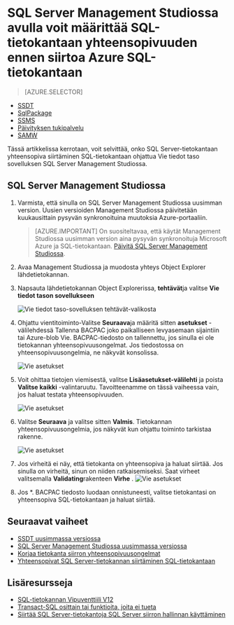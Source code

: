 <properties
   pageTitle="SQL Server Management Studiossa avulla voit määrittää SQL-tietokanta ennen siirtoa Azure SQL-tietokantaan yhteensopivuuden | Microsoft Azure"
   description="Microsoft Azure SQL-tietokanta-tietokannan siirto, SQL-tietokantaan yhteensopivuuden, Vie tiedot taso sovelluksen ohjattu"
   services="sql-database"
   documentationCenter=""
   authors="CarlRabeler"
   manager="jhubbard"
   editor=""/>

<tags
   ms.service="sql-database"
   ms.devlang="NA"
   ms.topic="article"
   ms.tgt_pltfrm="NA"
   ms.workload="sqldb-migrate"
   ms.date="08/29/2016"
   ms.author="carlrab"/>

# <a name="use-sql-server-management-studio-to-determine-sql-database-compatibility-before-migration-to-azure-sql-database"></a>SQL Server Management Studiossa avulla voit määrittää SQL-tietokantaan yhteensopivuuden ennen siirtoa Azure SQL-tietokantaan

> [AZURE.SELECTOR]
- [SSDT](sql-database-cloud-migrate-fix-compatibility-issues-ssdt.md)
- [SqlPackage](sql-database-cloud-migrate-determine-compatibility-sqlpackage.md)
- [SSMS](sql-database-cloud-migrate-determine-compatibility-ssms.md)
- [Päivityksen tukipalvelu](http://www.microsoft.com/download/details.aspx?id=48119)
- [SAMW](sql-database-cloud-migrate-fix-compatibility-issues.md)
 
Tässä artikkelissa kerrotaan, voit selvittää, onko SQL Server-tietokantaan yhteensopiva siirtäminen SQL-tietokantaan ohjattua Vie tiedot taso sovelluksen SQL Server Management Studiossa.

## <a name="using-sql-server-management-studio"></a>SQL Server Management Studiossa

1. Varmista, että sinulla on SQL Server Management Studiossa uusimman version. Uusien versioiden Management Studiossa päivitetään kuukausittain pysyvän synkronoituina muutoksia Azure-portaaliin.

     > [AZURE.IMPORTANT] On suositeltavaa, että käytät Management Studiossa uusimman version aina pysyvän synkronoituja Microsoft Azure ja SQL-tietokantaan. [Päivitä SQL Server Management Studiossa](https://msdn.microsoft.com/library/mt238290.aspx).

2. Avaa Management Studiossa ja muodosta yhteys Object Explorer lähdetietokannan.
3. Napsauta lähdetietokannan Object Explorerissa, **tehtävät**ja valitse **Vie tiedot tason sovellukseen**

    ![Vie tiedot taso-sovelluksen tehtävät-valikosta](./media/sql-database-cloud-migrate/TestForCompatibilityUsingSSMS01.png)

4. Ohjattu vientitoiminto-Valitse **Seuraava**ja määritä sitten **asetukset** -välilehdessä Tallenna BACPAC joko paikalliseen levyasemaan sijaintiin tai Azure-blob Vie. BACPAC-tiedosto on tallennettu, jos sinulla ei ole tietokannan yhteensopivuusongelmat. Jos tiedostossa on yhteensopivuusongelmia, ne näkyvät konsolissa.

    ![Vie asetukset](./media/sql-database-cloud-migrate/TestForCompatibilityUsingSSMS02.png)

5. Voit ohittaa tietojen viemisestä, valitse **Lisäasetukset-välilehti** ja poista **Valitse kaikki** -valintaruutu. Tavoitteenamme on tässä vaiheessa vain, jos haluat testata yhteensopivuuden.

    ![Vie asetukset](./media/sql-database-cloud-migrate/TestForCompatibilityUsingSSMS03.png)

6. Valitse **Seuraava** ja valitse sitten **Valmis**. Tietokannan yhteensopivuusongelmia, jos näkyvät kun ohjattu toiminto tarkistaa rakenne.

    ![Vie asetukset](./media/sql-database-cloud-migrate/TestForCompatibilityUsingSSMS04.png)

7. Jos virheitä ei näy, että tietokanta on yhteensopiva ja haluat siirtää. Jos sinulla on virheitä, sinun on niiden ratkaisemiseksi. Saat virheet valitsemalla **Validating**rakenteen **Virhe** . 
    ![Vie asetukset](./media/sql-database-cloud-migrate/TestForCompatibilityUsingSSMS05.png)

8.  Jos *. BACPAC tiedosto luodaan onnistuneesti, valitse tietokantasi on yhteensopiva SQL-tietokantaan ja haluat siirtää.

## <a name="next-steps"></a>Seuraavat vaiheet

- [SSDT uusimmassa versiossa](https://msdn.microsoft.com/library/mt204009.aspx)
- [SQL Server Management Studiossa uusimmassa versiossa](https://msdn.microsoft.com/library/mt238290.aspx)
- [Korjaa tietokanta siirron yhteensopivuusongelmat](sql-database-cloud-migrate.md#fix-database-migration-compatibility-issues)
- [Yhteensopivat SQL Server-tietokannan siirtäminen SQL-tietokantaan](sql-database-cloud-migrate.md#migrate-a-compatible-sql-server-database-to-sql-database)

## <a name="additional-resources"></a>Lisäresursseja

- [SQL-tietokannan Vipuventtiili V12](sql-database-v12-whats-new.md)
- [Transact-SQL osittain tai funktioita, joita ei tueta](sql-database-transact-sql-information.md)
- [Siirtää SQL Server-tietokantoja SQL Server siirron hallinnan käyttäminen](http://blogs.msdn.com/b/ssma/)
